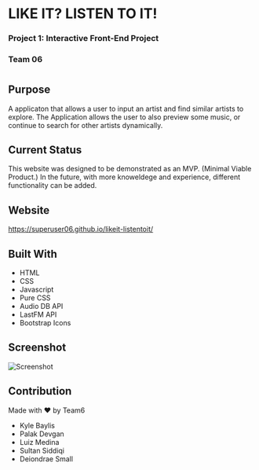 #  LIKE IT? LISTEN TO IT!
### Project 1: Interactive Front-End Project
### Team 06
# 
## Purpose
A applicaton that allows a user to input an artist and find similar artists to explore. The Application allows the user to also preview some music, or continue to search for other artists dynamically.

## Current Status
This website was designed to be demonstrated as an MVP. (Minimal Viable Product.) In the future, with more knoweldege and experience, different functionality can be added.


## Website
https://superuser06.github.io/likeit-listentoit/

## Built With
* HTML
* CSS
* Javascript
* Pure CSS
* Audio DB API
* LastFM API
* Bootstrap Icons

## Screenshot
![Screenshot](./assets/images/likeit-listentoit.gif)

## Contribution
Made with ❤️ by Team6
* Kyle Baylis
* Palak Devgan
* Luiz Medina
* Sultan Siddiqi
* Deiondrae Small
